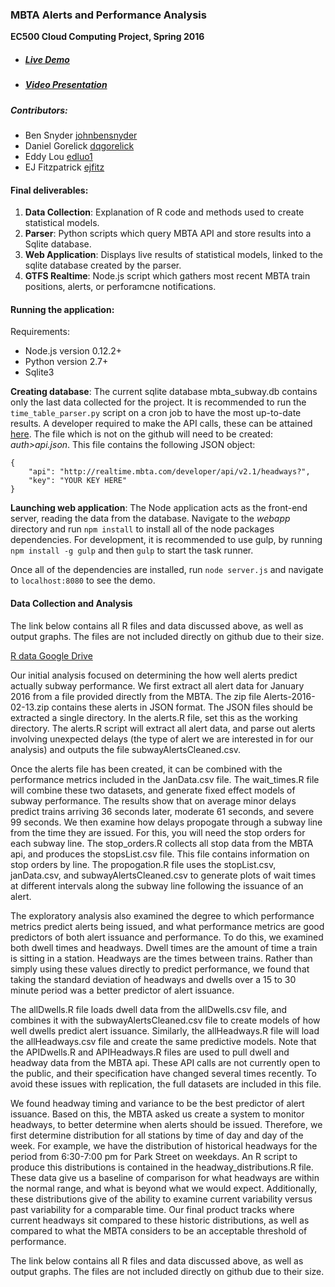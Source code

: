 ### **MBTA Alerts and Performance Analysis**
**EC500 Cloud Computing Project, Spring 2016**
- ##### [Live Demo](ec2-52-34-3-119.us-west-2.compute.amazonaws.com)
- ##### [Video Presentation](https://youtu.be/LLjoNVFAMVY)

##### Contributors:

- Ben Snyder [johnbensnyder](https://github.com/johnbensnyder)
- Daniel Gorelick [dqgorelick](https://github.com/dqgorelick)
- Eddy Lou [edluo1](https://github.com/edluo1)
- EJ Fitzpatrick [ejfitz](https://github.com/ejfitz)


#### Final deliverables:
1. **Data Collection**: Explanation of R code and methods used to create statistical models.
2. **Parser**: Python scripts which query MBTA API and store results into a Sqlite database.
2. **Web Application**: Displays live results of statistical models, linked to the sqlite database created by the parser.
3. **GTFS Realtime**: Node.js script which gathers most recent MBTA train positions, alerts, or perforamcne notifications.

#### Running the application:
Requirements:
- Node.js version 0.12.2+
- Python version 2.7+
- Sqlite3

**Creating database**: The current sqlite database mbta_subway.db contains only the last data collected for the project. It is recommended to run the `time_table_parser.py` script on a cron job to have the most up-to-date results. A developer required to make the API calls, these can be attained [here](http://realtime.mbta.com/portal). The file which is not on the github will need to be created:  *auth>api.json*. This file contains the following JSON object:
```
{
    "api": "http://realtime.mbta.com/developer/api/v2.1/headways?",
    "key": "YOUR KEY HERE"
}
```

**Launching web application**: The Node application acts as the front-end server, reading the data from the database. Navigate to the *webapp* directory and run `npm install` to install all of the node packages dependencies. For development, it is recommended to use gulp, by running `npm install -g gulp` and then `gulp` to start the task runner.

Once all of the dependencies are installed, run `node server.js` and navigate to `localhost:8080` to see the demo.

#### Data Collection and Analysis
The link below contains all R files and data discussed above, as well as output graphs. The files are not included directly on github due to their size.

[R data Google Drive](https://drive.google.com/open?id=0Bzoq-ToJ4HURcGNiZGp3M1BUSEU)

Our initial analysis focused on determining the how well alerts predict actually subway performance. We first extract all alert data for January 2016 from a file provided directly from the MBTA. The zip file Alerts-2016-02-13.zip contains these alerts in JSON format. The JSON files should be extracted a single directory. In the alerts.R file, set this as the working directory. The alerts.R script will extract all alert data, and parse out alerts involving unexpected delays (the type of alert we are interested in for our analysis) and outputs the file subwayAlertsCleaned.csv.

Once the alerts file has been created, it can be combined with the performance metrics included in the JanData.csv file. The wait_times.R file will combine these two datasets, and generate fixed effect models of subway performance. The results show that on average minor delays predict trains arriving 36 seconds later, moderate 61 seconds, and severe 99 seconds. We then examine how delays propogate through a subway line from the time they are issued. For this, you will need the stop orders for each subway line. The stop_orders.R collects all stop data from the MBTA api, and produces the stopsList.csv file. This file contains information on stop orders by line. The propogation.R file uses the stopList.csv, janData.csv, and subwayAlertsCleaned.csv to generate plots of wait times at different intervals along the subway line following the issuance of an alert.

The exploratory analysis also examined the degree to which performance metrics predict alerts being issued, and what performance metrics are good predictors of both alert issuance and performance. To do this, we examined both dwell times and headways. Dwell times are the amount of time a train is sitting in a station. Headways are the times between trains. Rather than simply using these values directly to predict performance, we found that taking the standard deviation of headways and dwells over a 15 to 30 minute period was a better predictor of alert issuance.

The allDwells.R file loads dwell data from the allDwells.csv file, and combines it with the subwayAlertsCleaned.csv file to create models of how well dwells predict alert issuance. Similarly, the allHeadways.R file will load the allHeadways.csv file and create the same predictive models. Note that the APIDwells.R and APIHeadways.R files are used to pull dwell and headway data from the MBTA api. These API calls are not currently open to the public, and their specification have changed several times recently. To avoid these issues with replication, the full datasets are included in this file.

We found headway timing and variance to be the best predictor of alert issuance. Based on this, the MBTA asked us create a system to monitor headways, to better determine when alerts should be issued. Therefore, we first determine distribution for all stations by time of day and day of the week. For example, we have the distribution of historical headways for the period from 6:30-7:00 pm for Park Street on weekdays. An R script to produce this distributions is contained in the headway_distributions.R file. These data give us a baseline of comparison for what headways are within the normal range, and what is beyond what we would expect. Additionally, these distributions give of the ability to examine current variability versus past variability for a comparable time. Our final product tracks where current headways sit compared to these historic distributions, as well as compared to what the MBTA considers to be an acceptable threshold of performance.

The link below contains all R files and data discussed above, as well as output graphs. The files are not included directly on github due to their size.

